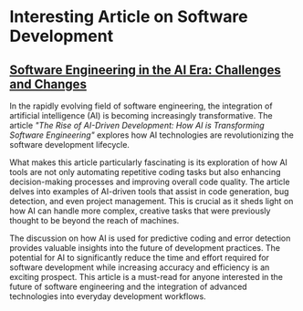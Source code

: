 # Interesting Article on Software Development

## [Software Engineering in the AI ​​Era: Challenges and Changes](https://blog.csdn.net/weixin_41438250/article/details/140283285)

In the rapidly evolving field of software engineering, the integration of artificial intelligence (AI) is becoming increasingly transformative. The article *"The Rise of AI-Driven Development: How AI is Transforming Software Engineering"* explores how AI technologies are revolutionizing the software development lifecycle. 

What makes this article particularly fascinating is its exploration of how AI tools are not only automating repetitive coding tasks but also enhancing decision-making processes and improving overall code quality. The article delves into examples of AI-driven tools that assist in code generation, bug detection, and even project management. This is crucial as it sheds light on how AI can handle more complex, creative tasks that were previously thought to be beyond the reach of machines.

The discussion on how AI is used for predictive coding and error detection provides valuable insights into the future of development practices. The potential for AI to significantly reduce the time and effort required for software development while increasing accuracy and efficiency is an exciting prospect. This article is a must-read for anyone interested in the future of software engineering and the integration of advanced technologies into everyday development workflows.
